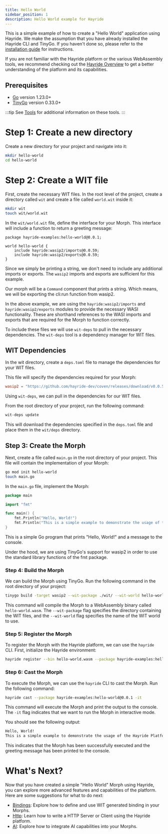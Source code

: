 ```yaml
---
title: Hello World
sidebar_position: 1
description: Hello World example for Hayride
---
```


This is a simple example of how to create a "Hello World" application using Hayride. We make the assumption that you have already installed the Hayride CLI and TinyGo. If you haven't done so, please refer to the [installation guide](../installation.md) for instructions.

If you are not familiar with the Hayride platform or the various WebAssembly tools, we recommend checking out the [Hayride Overview](../../overview.md) to get a better understanding of the platform and its capabilities. 

## Prerequisites
- [Go](https://go.dev/doc/install) version 1.23.0+
- [TinyGo](https://tinygo.org/) version 0.33.0+

:::tip
See [Tools](../tools.md) for additional information on these tools.
:::

# Step 1: Create a new directory

Create a new directory for your project and navigate into it:

```bash
mkdir hello-world
cd hello-world
```

# Step 2: Create a WIT file

First, create the necessary WIT files. In the root level of the project, create a directory called `wit` and create a file called `world.wit` inside it:

```bash
mkdir wit
touch wit/world.wit
```

In the `wit/world.wit` file, define the interface for your Morph. This interface will include a function to return a greeting message:

```wit
package hayride-examples:hello-world@0.0.1;

world hello-world {
    include hayride:wasip2/imports@0.0.59;
    include hayride:wasip2/exports@0.0.59;
}
```

Since we simply be printing a string, we don't need to include any additional imports or exports. The `wasip2` imports and exports are sufficient for this example.

Our morph will be a `Command` component that prints a string. Which means, we will be exporting the cli:run function from wasip2. 

In the above example, we are using the `hayride:wasip2/imports` and `hayride:wasip2/exports` modules to provide the necessary WASI functionality. These are shorthand references to the WASI imports and exports that are required for the Morph to function correctly.

To include these files we will use `wit-deps` to pull in the necessary dependencies. The `wit-deps` tool is a dependency manager for WIT files.

## WIT Dependencies

In the wit directory, create a `deps.toml` file to manage the dependencies for your WIT files. 

This file will specify the dependencies required for your Morph:

```toml
wasip2 = "https://github.com/hayride-dev/coven/releases/download/v0.0.59/hayride_wasip2_v0.0.59.tar.gz"
```

Using `wit-deps`, we can pull in the dependencies for our WIT files. 

From the root directory of your project, run the following command:

```bash
wit-deps update
```

This will download the dependencies specified in the `deps.toml` file and place them in the `wit/deps` directory.

## Step 3: Create the Morph

Next, create a file called `main.go` in the root directory of your project. This file will contain the implementation of your Morph:

```bash
go mod init hello-world
touch main.go
```

In the `main.go` file, implement the Morph:
```go
package main

import "fmt"

func main() {
	fmt.Println("Hello, World!")
	fmt.Println("This is a simple example to demonstrate the usage of the Hayride Platform.")
}
```
This is a simple Go program that prints "Hello, World!" and a message to the console.

Under the hood, we are using TinyGo's support for wasip2 in order to use the standard library functions of the fmt package.

### Step 4: Build the Morph

We can build the Morph using TinyGo. Run the following command in the root directory of your project:

```bash
tinygo build -target wasip2 --wit-package ./wit/ --wit-world hello-world -o hello-world.wasm
```

This command will compile the Morph to a WebAssembly binary called `hello-world.wasm`. The `--wit-package` flag specifies the directory containing the WIT files, and the `--wit-world` flag specifies the name of the WIT world to use.


### Step 5: Register the Morph

To register the Morph with the Hayride platform, we can use the `hayride` CLI. First, initialize the Hayride environment:

```bash
hayride register --bin hello-world.wasm --package hayride-examples:hello-world@0.0.1
```

### Step 6: Cast the Morph

To execute the Morph, we can use the `hayride` CLI to cast the Morph. Run the following command:

```bash
hayride cast --package hayride-examples:hello-world@0.0.1 -it 
```

This command will execute the Morph and print the output to the console. The `-it` flag indicates that we want to run the Morph in interactive mode.

You should see the following output:

```bash
Hello, World!
This is a simple example to demonstrate the usage of the Hayride Platform.
```
This indicates that the Morph has been successfully executed and the greeting message has been printed to the console.

# What's Next?
Now that you have created a simple "Hello World" Morph using Hayride, you can explore more advanced features and capabilities of the platform. Here are some suggestions for what to do next:

- [Bindings](./bindings/): Explore how to define and use WIT generated binding in your Morphs.
- [Http](./http/): Learn how to write a HTTP Server or Client using the Hayride platform.
- [AI](./ai/): Explore how to integrate AI capabilities into your Morphs.


